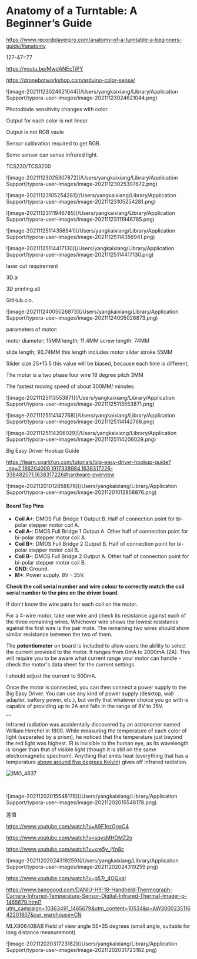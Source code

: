 # Anatomy of a Turntable: A Beginner’s Guide

https://www.recordplayerpro.com/anatomy-of-a-turntable-a-beginners-guide/#anatomy



127-47=77



https://youtu.be/MwdANEcTiPY

https://dronebotworkshop.com/arduino-color-sense/

![image-20211123024621044](/Users/yangkaixiang/Library/Application Support/typora-user-images/image-20211123024621044.png)

Photodiode sensitivity changes with color.

Output for each color is not linear.

Output is not RGB vaule

Sensor calibration required to get RGB.

  Some sensor can sense infrared light.

TCS230/TCS3200

![image-20211123025307872](/Users/yangkaixiang/Library/Application Support/typora-user-images/image-20211123025307872.png)

![image-20211123105254281](/Users/yangkaixiang/Library/Application Support/typora-user-images/image-20211123105254281.png)

![image-20211123111946785](/Users/yangkaixiang/Library/Application Support/typora-user-images/image-20211123111946785.png)

![image-20211125114356941](/Users/yangkaixiang/Library/Application Support/typora-user-images/image-20211125114356941.png)

![image-20211125114417130](/Users/yangkaixiang/Library/Application Support/typora-user-images/image-20211125114417130.png)

laser cut requirement

3D.ai

3D printing.stl



GitHub.cin.

![image-20211124005026873](/Users/yangkaixiang/Library/Application Support/typora-user-images/image-20211124005026873.png)

parameters of motor:

motor diameter; 15MM      length; 11.4MM    screw length: 74MM   

slide length; 90.74MM  this length includes motor    slider stroke   55MM 

Slider size  25*15.5   this value will be biased, because each time is different,

The motor is a two phase four wire  18 degree  pitch 3MM  

The fastest moving speed of about 300MM/ minutes

![image-20211125113553871](/Users/yangkaixiang/Library/Application Support/typora-user-images/image-20211125113553871.png)

![image-20211125114142768](/Users/yangkaixiang/Library/Application Support/typora-user-images/image-20211125114142768.png)

![image-20211125114206029](/Users/yangkaixiang/Library/Application Support/typora-user-images/image-20211125114206029.png)



Big Easy Driver Hookup Guide

https://learn.sparkfun.com/tutorials/big-easy-driver-hookup-guide?_ga=2.186204009.1917338984.1638317226-338482071.1638317226#hardware-overview

![image-20211201012858876](/Users/yangkaixiang/Library/Application Support/typora-user-images/image-20211201012858876.png)

#### Board Top Pins

- **Coil A+**: DMOS Full Bridge 1 Output B. Half of connection point for bi-polar stepper motor coil A.
- **Coil A-**: DMOS Full Bridge 1 Output A. Other half of connection point for bi-polar stepper motor coil A.
- **Coil B+**: DMOS Full Bridge 2 Output B. Half of connection point for bi-polar stepper motor coil B.
- **Coil B-**: DMOS Full Bridge 2 Output A. Other half of connection point for bi-polar stepper motor coil B.
- **GND**: Ground.
- **M+**: Power supply. 8V - 35V.

**Check the coil serial number and wire colour to correctly match the coil serial number to the pins on the driver board**.

If don't know the wire pairs for each coil on the motor.

For a 4-wire motor, take one wire and check its resistance against each of the three remaining wires. Whichever wire shows the lowest resistance against the first wire is the pair mate. The remaining two wires should show similar resistance between the two of them.



The **potentiometer** on board is included to allow users the ability to select the current provided to the motor. It ranges from 0mA to 2000mA (2A). This will require you to be aware what current range your motor can handle - check the motor's data sheet for the current settings. 

I should adjust the current to 500mA.



Once the motor is connected, you can then connect a power supply to the Big Easy Driver. You can use any kind of power supply (desktop, wall adapter, battery power, etc.), but verify that whatever choice you go with is capable of providing up to 2A and falls in the range of 8V to 35V.

<img src="https://cdn.sparkfun.com/assets/learn_tutorials/2/3/9/Big_easy_driver_HookupFixed.jpg" alt="img" style="zoom: 33%;" />



Infrared radiation was accidentally discovered by an astronomer named William Herchel in 1800. While measuring the temperature of each color of light (separated by a prism), he noticed that the temperature just beyond the red light was highest. IR is invisible to the human eye, as its wavelength is longer than that of visible light (though it is still on the same electromagnetic spectrum). Anything that emits heat (everything that has a temperature [above around five degrees Kelvin](https://www.livescience.com/50260-infrared-radiation.html)) gives off infrared radiation.

![IMG_4637](/Users/yangkaixiang/Downloads/IMG_4637.JPG)





​	



![image-20211202015548178](/Users/yangkaixiang/Library/Application Support/typora-user-images/image-20211202015548178.png)

差值

https://www.youtube.com/watch?v=A9F1ezGgaC4



https://www.youtube.com/watch?v=sqvsMHDMZ2o







https://www.youtube.com/watch?v=xre5y_jYn8c

![image-20211202024319259](/Users/yangkaixiang/Library/Application Support/typora-user-images/image-20211202024319259.png) 



https://www.youtube.com/watch?v=g57r_4OQvqI

https://www.banggood.com/DANIU-HY-18-Handheld-Thermograph-Camera-Infrared-Temperature-Sensor-Digital-Infrared-Thermal-Imager-p-1465679.html?utm_campaign=10363491_1465679&utm_content=10534&p=AW300023511642201807&cur_warehouse=CN

MLX90640BAB Field of view angle 55*35 degrees (small angle, suitable for long distance measurement)



![image-20211202031723182](/Users/yangkaixiang/Library/Application Support/typora-user-images/image-20211202031723182.png)